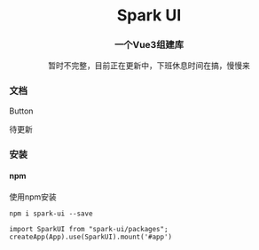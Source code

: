<h1 align="center">Spark UI</h1>

<h3 align="center">一个Vue3组建库</h3>

<p align="center">暂时不完整，目前正在更新中，下班休息时间在搞，慢慢来</p>

### 文档

Button

待更新
### 安装
#### npm
使用npm安装

```
npm i spark-ui --save 
```

```
import SparkUI from "spark-ui/packages";
createApp(App).use(SparkUI).mount('#app')
```